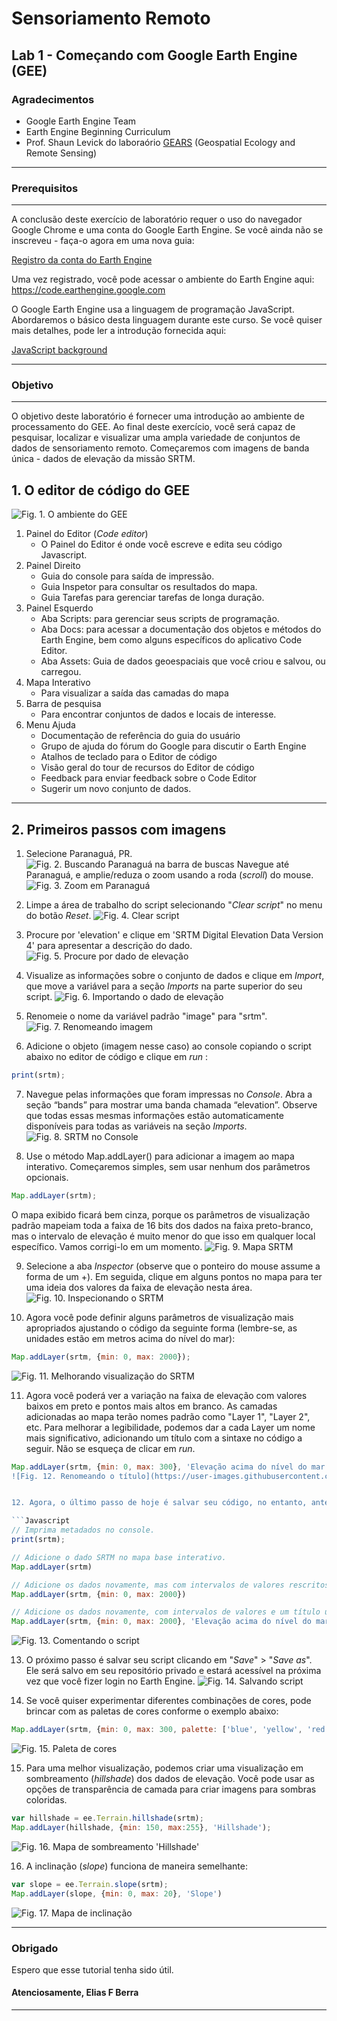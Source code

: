 
# Sensoriamento Remoto
Lab 1 - Começando com Google Earth Engine (GEE)
--------------

### Agradecimentos
- Google Earth Engine Team
- Earth Engine Beginning Curriculum
- Prof. Shaun Levick do laboraório [GEARS](https://www.gears-lab.com)  (Geospatial Ecology and Remote Sensing) 

------

### Prerequisitos
-------------
A conclusão deste exercício de laboratório requer o uso do navegador Google Chrome e uma conta do Google Earth Engine. Se você ainda não se inscreveu - faça-o agora em uma nova guia:

[Registro da conta do Earth Engine](https://signup.earthengine.google.com/)

Uma vez registrado, você pode acessar o ambiente do Earth Engine aqui: https://code.earthengine.google.com

O Google Earth Engine usa a linguagem de programação JavaScript. Abordaremos o básico desta linguagem durante este curso. Se você quiser mais detalhes, pode ler a introdução fornecida aqui:

[JavaScript background](https://developers.google.com/earth-engine/tutorials/tutorials)

------------------------------------------------------------------------

### Objetivo
---------
O objetivo deste laboratório é fornecer uma introdução ao ambiente de processamento do GEE. Ao final deste exercício, você será capaz de pesquisar, localizar e visualizar uma ampla variedade de conjuntos de dados de sensoriamento remoto. Começaremos com imagens de banda única - dados de elevação da missão SRTM.


## 1. O editor de código do GEE

![Fig. 1. O ambiente do GEE](https://github.com/geospatialeco/GEARS/blob/master/gee_editor.png)

1. Painel do Editor (_Code editor_)
	- O Painel do Editor é onde você escreve e edita seu código Javascript.
2. Painel Direito
	- Guia do console para saída de impressão.
	- Guia Inspetor para consultar os resultados do mapa.
	- Guia Tarefas para gerenciar tarefas de longa duração.
3. Painel Esquerdo
	- Aba Scripts: para gerenciar seus scripts de programação.
	- Aba Docs: para acessar a documentação dos objetos e métodos do Earth Engine, bem como alguns específicos do aplicativo Code Editor.
	- Aba Assets: Guia de dados geoespaciais que você criou e salvou, ou carregou.
4. Mapa Interativo
	- Para visualizar a saída das camadas do mapa
5. Barra de pesquisa
	- Para encontrar conjuntos de dados e locais de interesse.
6. Menu Ajuda
	- Documentação de referência do guia do usuário
	- Grupo de ajuda do fórum do Google para discutir o Earth Engine
	- Atalhos de teclado para o Editor de código
	- Visão geral do tour de recursos do Editor de código
	- Feedback para enviar feedback sobre o Code Editor
	- Sugerir um novo conjunto de dados.
---------


## 2. Primeiros passos com imagens

1. Selecione Paranaguá, PR.
![Fig. 2. Buscando Paranaguá na barra de buscas](https://user-images.githubusercontent.com/41900626/170104019-299b4d6f-7f92-45c7-8c9e-061c298de02e.png)
 Navegue até Paranaguá, e amplie/reduza o zoom usando a roda (_scroll_) do mouse.
![Fig. 3. Zoom em Paranaguá](https://user-images.githubusercontent.com/41900626/170104512-6f226fa6-e6cd-4a4a-87ef-8c86b9f532b6.png)


2. Limpe a área de trabalho do script selecionando "_Clear script_" no menu do botão _Reset_.
![Fig. 4. Clear script](https://user-images.githubusercontent.com/41900626/170105037-c3ab0b65-e636-435a-9bf8-77e70edc7a59.png)


3. Procure por 'elevation' e clique em 'SRTM Digital Elevation Data Version 4' para apresentar a descrição do dado.
![Fig. 5. Procure por dado de elevação](https://user-images.githubusercontent.com/41900626/170119458-246c6372-4a70-43f1-a750-d30b33b02633.png)



4. Visualize as informações sobre o conjunto de dados e clique em _Import_, que move a variável para a seção _Imports_ na parte superior do seu script.
![Fig. 6. Importando o dado de elevação](https://user-images.githubusercontent.com/41900626/170119723-c6cfe967-6ae0-4538-acde-13732b7aa6db.png)



5. Renomeie o nome da variável padrão "image" para "srtm".
![Fig. 7. Renomeando imagem](https://user-images.githubusercontent.com/41900626/170119833-b7dc0a2f-40f5-4645-b130-fbd11131266e.png)



6. Adicione o objeto (imagem nesse caso) ao console copiando o script abaixo no editor de código e clique em _run_ :
```JavaScript
print(srtm);
```

7. Navegue pelas informações que foram impressas no _Console_. Abra a seção “bands” para mostrar uma banda chamada “elevation”. Observe que todas essas mesmas informações estão automaticamente disponíveis para todas as variáveis na seção _Imports_.
![Fig. 8. SRTM no _Console_](https://user-images.githubusercontent.com/41900626/170120016-fd9c8243-b4b4-4a49-bb79-6654923b233f.png)



8. Use o método Map.addLayer() para adicionar a imagem ao mapa interativo. Começaremos simples, sem usar nenhum dos parâmetros opcionais.
```JavaScript
Map.addLayer(srtm);
```
O mapa exibido ficará bem cinza, porque os parâmetros de visualização padrão mapeiam toda a faixa de 16 bits dos dados na faixa preto-branco, mas o intervalo de elevação é muito menor do que isso em qualquer local específico. Vamos corrigi-lo em um momento.
![Fig. 9. Mapa SRTM](https://user-images.githubusercontent.com/41900626/170120188-8dacbe1b-f839-4cb6-a452-1926bd4b66d2.png)



9. Selecione a aba _Inspector_ (observe que o ponteiro do mouse assume a forma de um +). Em seguida, clique em alguns pontos no mapa para ter uma ideia dos valores da faixa de elevação nesta área.
![Fig. 10. Inspecionando o SRTM](https://user-images.githubusercontent.com/41900626/170120421-15e4fe4f-b1fe-4a2d-86ea-53eede22ba1c.png)


10. Agora você pode definir alguns parâmetros de visualização mais apropriados ajustando o código da seguinte forma (lembre-se, as unidades estão em metros acima do nível do mar):
```JavaScript
Map.addLayer(srtm, {min: 0, max: 2000});
```
![Fig. 11. Melhorando visualização do SRTM](https://user-images.githubusercontent.com/41900626/170120679-3ea69a9b-bd1c-46cf-a1ef-c7b2af8a47fc.png)


11. Agora você poderá ver a variação na faixa de elevação com valores baixos em preto e pontos mais altos em branco. As camadas adicionadas ao mapa terão nomes padrão como "Layer 1", "Layer 2", etc. Para melhorar a legibilidade, podemos dar a cada Layer um nome mais significativo, adicionando um título com a sintaxe no código a seguir. Não se esqueça de clicar em _run_.

```JavaScript
Map.addLayer(srtm, {min: 0, max: 300}, 'Elevação acima do nível do mar');```
![Fig. 12. Renomeando o título](https://user-images.githubusercontent.com/41900626/170122633-90a47204-6aec-4f7c-a23f-b451200d1e4f.png)


12. Agora, o último passo de hoje é salvar seu código, no entanto, antes de fazer isso, é uma boa prática adicionar algumas linhas de comentário ao seu código, lembrando-o do que você fez e por quê. Nós os adicionamos com duas barras //:

```Javascript
// Imprima metadados no console. 
print(srtm);

// Adicione o dado SRTM no mapa base interativo.
Map.addLayer(srtm)

// Adicione os dados novamente, mas com intervalos de valores rescritos para melhor visualização.
Map.addLayer(srtm, {min: 0, max: 2000})

// Adicione os dados novamente, com intervalos de valores e um título útil para a guia Layer
Map.addLayer(srtm, {min: 0, max: 2000}, 'Elevação acima do nível do mar');
```
![Fig. 13. Comentando o script](https://user-images.githubusercontent.com/41900626/170123437-f64ad028-ab99-48eb-95f3-5ea255b790d0.png)



13. O próximo passo é salvar seu script clicando em "_Save_" > "_Save as_". Ele será salvo em seu repositório privado e estará acessível na próxima vez que você fizer login no Earth Engine.
![Fig. 14. Salvando script](https://user-images.githubusercontent.com/41900626/170123987-def5648f-f2e9-42eb-842a-5d4804973e98.png)



14. Se você quiser experimentar diferentes combinações de cores, pode brincar com as paletas de cores conforme o exemplo abaixo:
```Javascript
Map.addLayer(srtm, {min: 0, max: 300, palette: ['blue', 'yellow', 'red']}, 'Elevação acima do nível do mar');
```
![Fig. 15. Paleta de cores](https://user-images.githubusercontent.com/41900626/170124951-9cb41e1b-468a-423b-9184-678084d71714.png)


15. Para uma melhor visualização, podemos criar uma visualização em sombreamento (_hillshade_) dos dados de elevação. Você pode usar as opções de transparência de camada para criar imagens para sombras coloridas.
```JavaScript
var hillshade = ee.Terrain.hillshade(srtm);
Map.addLayer(hillshade, {min: 150, max:255}, 'Hillshade');
```
![Fig. 16. Mapa de sombreamento '_Hillshade_'](https://user-images.githubusercontent.com/41900626/170126914-a1fc7be9-d9d4-4ca9-ac22-0ce05a04dffc.png)


16. A inclinação (_slope_) funciona de maneira semelhante:
```javascript
var slope = ee.Terrain.slope(srtm);
Map.addLayer(slope, {min: 0, max: 20}, 'Slope')
```
![Fig. 17. Mapa de inclinação](https://user-images.githubusercontent.com/41900626/170127593-80bbb245-c86d-4f11-959e-cc259d186cd4.png)


-------
### Obrigado
Espero que esse tutorial tenha sido útil.  


#### Atenciosamente, Elias F Berra
------
